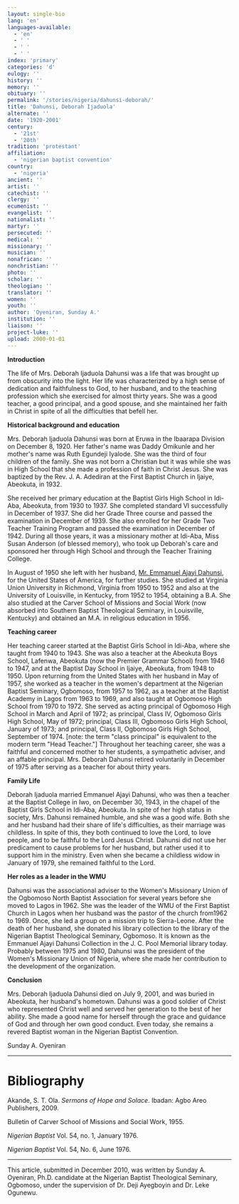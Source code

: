 ```yaml
---
layout: single-bio
lang: 'en'
languages-available:
  - 'en'
  - ' '
  - ' '
  - ' '
index: 'primary'
categories: 'd'
eulogy: ''
history: ''
memory: ''
obituary: ''
permalink: '/stories/nigeria/dahunsi-deborah/'
title: 'Dahunsi, Deborah Ijaduola'
alternate: ''
date: '1920-2001'
century:
  - '21st'
  - '20th'
tradition: 'protestant'
affiliation:
  - 'nigerian baptist convention'
country:
  - 'nigeria'
ancient: ''
artist: ''
catechist: ''
clergy: ''
ecumenist: ''
evangelist: ''
nationalist: ''
martyr: ''
persecuted: ''
medical: ''
missionary: ''
musician: ''
nonafrican: ''
nonchristian: ''
photo: ''
scholar: ''
theologian: ''
translator: ''
women: ''
youth: ''
author: 'Oyeniran, Sunday A.'
institution: ''
liaison: ''
project-luke: ''
upload: 2000-01-01
---
```



**Introduction**

The life of Mrs. Deborah Ijaduola Dahunsi was a life that was brought up from obscurity into the light. Her life was characterized by a high sense of dedication and faithfulness to God, to her husband, and to the teaching profession which she exercised for almost thirty years. She was a good teacher, a good principal, and a good spouse, and she maintained her faith in Christ in spite of all the difficulties that befell her.

**Historical background and education**

Mrs. Deborah Ijaduola Dahunsi was born at Eruwa in the Ibaarapa Division on December 8, 1920. Her father's name was Daddy Omikunle and her mother's name was Ruth Egundeji Iyalode. She was the third of four children of the family. She was not born a Christian but it was while she was in High School that she made a profession of faith in Christ Jesus. She was baptized by the Rev. J. A. Adediran at the First Baptist Church in Ijaiye, Abeokuta, in 1932.

She received her primary education at the Baptist Girls High School in Idi-Aba, Abeokuta, from 1930 to 1937. She completed standard VI successfully in December of 1937. She did her Grade Three course and passed the examination in December of 1939. She also enrolled for her Grade Two Teacher Training Program and passed the examination in December of 1942. During all those years, it was a missionary mother at Idi-Aba, Miss Susan Anderson (of blessed memory), who took up Deborah's care and sponsored her through High School and through the Teacher Training College.

In August of 1950 she left with her husband, [Mr. Emmanuel Ajayi Dahunsi](dahunsi_emmanuel.html), for the United States of America, for further studies.  She studied at Virginia Union University in Richmond, Virginia from 1950 to 1952 and also at the University of Louisville, in Kentucky, from 1952 to 1954, obtaining a B.A. She also studied at the Carver School of Missions and Social Work (now absorbed into Southern Baptist Theological Seminary, in Louisville, Kentucky) and obtained an M.A. in religious education in 1956.

**Teaching career**

Her teaching career started at the Baptist Girls School in Idi-Aba, where she taught from 1940 to 1943. She was also a teacher at the Abeokuta Boys School, Lafenwa, Abeokuta (now the Premier Grammar School) from 1946 to 1947, and at the Baptist Day School in Ijaiye, Abeokuta, from 1948 to 1950. Upon returning from the United States with her husband in May of 1957, she worked as a teacher in the women's department at the Nigerian Baptist Seminary, Ogbomoso, from 1957 to 1962, as a teacher at the Baptist Academy in Lagos from 1963 to 1969, and also taught at Ogbomoso High School from 1970 to 1972.  She served as acting principal of Ogbomoso High School in March and April of 1972; as principal, Class IV, Ogbomoso Girls High School, May of 1972; principal, Class III, Ogbomoso Girls High School, January of 1973; and principal, Class II, Ogbomoso Girls High School, September of 1974. [note: the term "class principal" is equivalent to the modern term "Head Teacher."] Throughout her teaching career, she was a faithful and concerned mother to her students, a sympathetic adviser, and an affable principal. Mrs. Deborah Dahunsi retired voluntarily in December of 1975 after serving as a teacher for about thirty years.

**Family Life**

Deborah Ijaduola married Emmanuel Ajayi Dahunsi, who was then a teacher at the Baptist College in Iwo, on December 30, 1943, in the chapel of the Baptist Girls School in Idi-Aba, Abeokuta. In spite of her high status in society, Mrs. Dahunsi remained humble, and she was a good wife. Both she and her husband had their share of life's difficulties, as their marriage was childless. In spite of this, they both continued to love the Lord, to love people, and to be faithful to the Lord Jesus Christ. Dahunsi did not use her predicament to cause problems for her husband, but rather used it to support him in the ministry. Even when she became a childless widow in January of 1979, she remained faithful to the Lord.

**Her roles as a leader in the WMU**

Dahunsi was the associational adviser to the Women's Missionary Union of the Ogbomoso North Baptist Association for several years before she moved to Lagos in 1962.  She was the leader of the WMU of the First Baptist Church in Lagos when her husband was the pastor of the church from1962 to 1969. Once, she led a group on a mission trip to Sierra-Leone. After the death of her husband, she donated his library collection to the library of the Nigerian Baptist Theological Seminary, Ogbomoso. It is known as the Emmanuel Ajayi Dahunsi Collection in the J. C. Pool Memorial library today. Probably between 1975 and 1980, Dahunsi was the president of the Women's Missionary Union of Nigeria, where she made her contribution to the development of the organization.

**Conclusion**

Mrs. Deborah Ijaduola Dahunsi died on July 9, 2001, and was buried in Abeokuta, her husband's hometown.
Dahunsi was a good soldier of Christ who represented Christ well and served her generation to the best of her ability. She made a good name for herself through the grace and guidance of God and through her own good conduct. Even today, she remains a revered Baptist woman in the Nigerian Baptist Convention.

Sunday A. Oyeniran

---

# Bibliography

Akande, S. T. Ola. *Sermons of Hope and Solace*. Ibadan: Agbo Areo Publishers, 2009.

Bulletin of Carver School of Missions and Social Work, 1955.

*Nigerian Baptist* Vol. 54, no. 1, January 1976.

*Nigerian Baptist* Vol. 54, No. 6, June 1976.

---

This article, submitted in December 2010, was written by Sunday A. Oyeniran, Ph.D. candidate at the Nigerian Baptist Theological Seminary, Ogbomoso, under the supervision of Dr. Deji Ayegboyin and Dr. Leke Ogunewu.